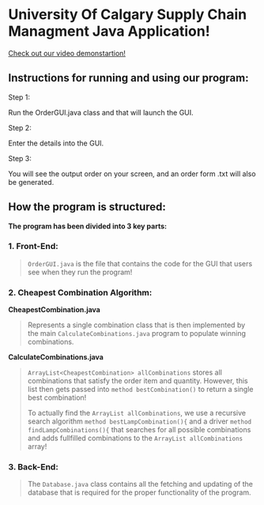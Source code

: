 # University Of Calgary Supply Chain Managment Java Application!



[Check out our video demonstartion!](https://www.youtube.com/watch?v=hpz7GxqxEWc)


## Instructions for running and using our program:

Step 1:

Run the OrderGUI.java class and that will launch the GUI.

Step 2:

Enter the details into the GUI.

Step 3:

You will see the output order on your screen, and an order form .txt will also be generated.

## How the program is structured:

**The program has been divided into 3 key parts:**


### 1. Front-End:


> `OrderGUI.java` is the file that contains the code for the GUI that users see when they run the program!


### 2. Cheapest Combination Algorithm:

**CheapestCombination.java**

> Represents a single combination class that is then implemented by the main `CalculateCombinations.java` program 
> to populate winning combinations.


**CalculateCombinations.java**

>`ArrayList<CheapestCombination> allCombinations` stores all combinations that satisfy the order item and quantity.
>However, this list then gets passed into `method bestCombination()` to return a single best combination!
>
>To actually find the `ArrayList allCombinations`, we use a recursive search algorithm `method bestLampCombination(){` and a driver `method findLampCombinations(){` that searches for all possible combinations and adds fullfilled combinations to the `ArrayList allCombinations` array!
>


### 3. Back-End:

>
> The `Database.java` class contains all the fetching and updating of the database that is required for the proper 
> functionality of the program.
>
